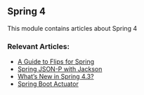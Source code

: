 ## Spring 4

This module contains articles about Spring 4

### Relevant Articles:
- [A Guide to Flips for Spring](https://www.baeldung.com/flips-spring)
- [Spring JSON-P with Jackson](https://www.baeldung.com/spring-jackson-jsonp)
- [What’s New in Spring 4.3?](https://www.baeldung.com/whats-new-in-spring-4-3)
- [Spring Boot Actuator](https://www.baeldung.com/spring-boot-actuators)
